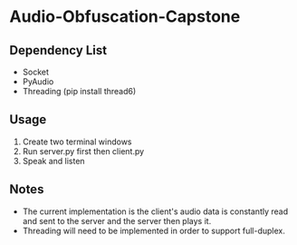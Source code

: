 # Audio-Obfuscation-Capstone

## Dependency List
- Socket
- PyAudio
- Threading (pip install thread6)

## Usage
1. Create two terminal windows
2. Run server.py first then client.py
3. Speak and listen

## Notes
- The current implementation is the client's audio data is constantly read and sent to the server and the server then plays it.
- Threading will need to be implemented in order to support full-duplex. 